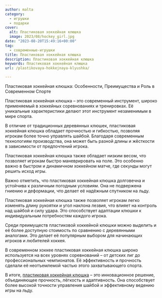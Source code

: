 ```yaml
---
author: malta
category:
  - игрушки
  - подарки
cover:
  alt: Пластиковая хоккейная клюшка
  image: 2023/08/hockey_girl.jpg
date: "2023-08-20T15:49:16+00:00"
tag:
  - современные-игрушки
title: Пластиковая хоккейная клюшка
description: Пластиковая хоккейная клюшка
keywords: Пластиковая хоккейная клюшка
url: /plastikovaya-hokkejnaya-klyushka/

---
```

Пластиковая хоккейная клюшка: Особенности, Преимущества и Роль в Современном Спорте

Пластиковая хоккейная клюшка – это современный инструмент, широко применяемый в хоккейных соревнованиях и тренировках. Её уникальные характеристики делают этот инструмент незаменимым в мире спорта.

В отличие от традиционных деревянных клюшек, пластиковая хоккейная клюшка обладает прочностью и гибкостью, позволяя игрокам более точно управлять шайбой. Благодаря современным технологиям производства, она может быть разной длины и жёсткости в зависимости от предпочтений игрока.

Пластиковая хоккейная клюшка также обладает низким весом, что позволяет игрокам быстро маневрировать на поле. Это особенно важно в быстром и динамичном хоккейном матче, где секунды могут решить исход игры.

Важно отметить, что пластиковая хоккейная клюшка долговечна и устойчива к различным погодным условиям. Она не подвержена гниению и деформации, что делает её надёжным спутником на льду.

Пластиковая хоккейная клюшка также позволяет игрокам легко изменять длину рукоятки и угол наклона лезвия, что влияет на контроль над шайбой и силу удара. Это способствует адаптации клюшки к индивидуальным потребностям каждого игрока.

Среди преимуществ пластиковой хоккейной клюшки можно выделить и её более доступную стоимость по сравнению с деревянными аналогами. Это делает её популярным выбором для начинающих игроков и любителей хоккея.

В современном хоккее пластиковая хоккейная клюшка широко используется на всех уровнях соревнований – от детских лиг до профессиональных чемпионатов. Её эффективность и прочность сделали её неотъемлемой частью этого захватывающего спорта.

В итоге, [пластиковая хоккейная клюшка](https://vk.com/club160899501) – это инновационное решение, объединяющее прочность, лёгкость и адаптивность. Она способствует более высокой точности управления шайбой и эффективному ведению игры на льду.
